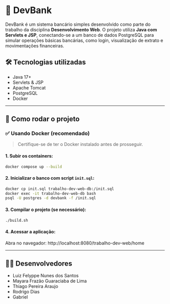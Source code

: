 # 💸 DevBank

DevBank é um sistema bancário simples desenvolvido como parte do trabalho da disciplina **Desenvolvimento Web**. O projeto utiliza **Java com Servlets e JSP**, conectando-se a um banco de dados PostgreSQL para simular operações básicas bancárias, como login, visualização de extrato e movimentações financeiras.

## 🛠 Tecnologias utilizadas

- Java 17+
- Servlets & JSP
- Apache Tomcat
- PostgreSQL
- Docker

---

## 🚀 Como rodar o projeto

### ✅ Usando Docker (recomendado)

> Certifique-se de ter o Docker instalado antes de prosseguir.
> 

#### 1. Subir os containers:

```bash
docker compose up --build
```

#### 2. Inicializar o banco com script `init.sql`:

```bash
docker cp init.sql trabalho-dev-web-db:/init.sql
docker exec -it trabalho-dev-web-db bash
psql -U postgres -d devbank -f /init.sql
```

#### 3. Compilar o projeto (se necessário):

```bash
./build.sh
```

#### 4. Acessar a aplicação:

Abra no navegador: http://localhost:8080/trabalho-dev-web/home

---

## 👨‍💻 Desenvolvedores

- Luiz Felyppe Nunes dos Santos
- Mayara Frazão Guaraciaba de Lima
- Thiago Pereira Araujo
- Rodrigo Dias
- Gabriel